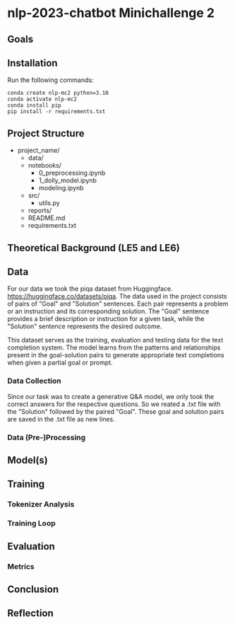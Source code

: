 # nlp-2023-chatbot Minichallenge 2

## Goals

## Installation

Run the following commands:

```
conda create nlp-mc2 python=3.10
conda activate nlp-mc2
conda install pip
pip install -r requirements.txt
```

## Project Structure

- project_name/
  - data/
  - notebooks/
    - 0_preprocessing.ipynb
    - 1_dolly_model.ipynb
    - modeling.ipynb
  - src/
    - utils.py
  - reports/
  - README.md
  - requirements.txt


## Theoretical Background (LE5 and LE6)

## Data
For our data we took the piqa dataset from Huggingface. https://huggingface.co/datasets/piqa. The data used in the project consists of pairs of "Goal" and "Solution" sentences. Each pair represents a problem or an instruction and its corresponding solution. The "Goal" sentence provides a brief description or instruction for a given task, while the "Solution" sentence represents the desired outcome.

This dataset serves as the training, evaluation and testing data for the text completion system. The model learns from the patterns and relationships present in the goal-solution pairs to generate appropriate text completions when given a partial goal or prompt.
### Data Collection
Since our task was to create a generative Q&A model, we only took the correct answers for the respective questions. So we reated a .txt file with the "Solution" followed by the paired "Goal". These goal and solution pairs are saved in the .txt file as new lines.

### Data (Pre-)Processing

## Model(s)

## Training

### Tokenizer Analysis

### Training Loop

## Evaluation

### Metrics

## Conclusion

## Reflection
